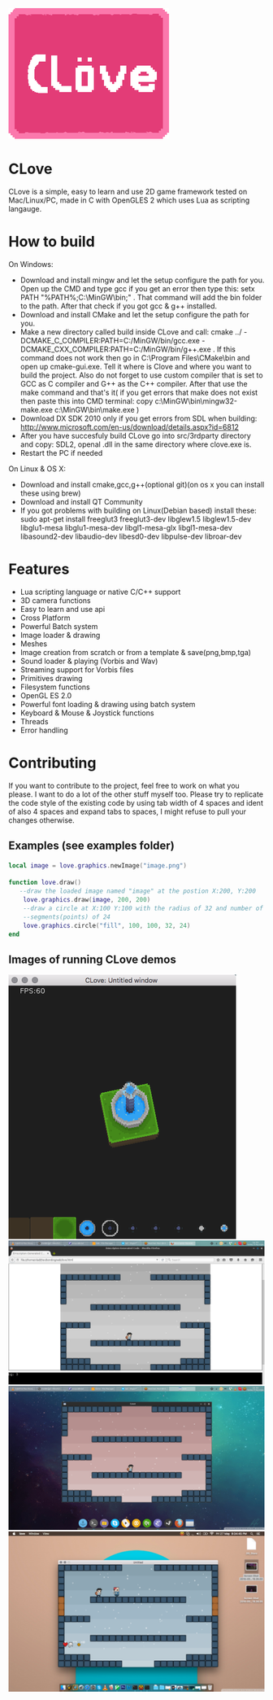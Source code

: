 ![Alt text](CLoveLogo.png?raw=true "CLove")

CLove
=====
CLove is a simple, easy to learn and use 2D game framework tested on
Mac/Linux/PC, made in C with OpenGLES 2 which uses Lua as scripting langauge.

How to build
============
On Windows: 
- Download and install mingw and let the setup configure the path for you. 
 Open up the CMD and type gcc if you get an error then type this: setx PATH "%PATH%;C:\MinGW\bin;" . That command will add 
 the bin folder to the path.
 After that check if you got gcc & g++ installed.
- Download and install CMake and let the setup configure the path for you.
- Make a new directory called build inside CLove and call: 
 cmake ../ -DCMAKE_C_COMPILER:PATH=C:/MinGW/bin/gcc.exe -DCMAKE_CXX_COMPILER:PATH=C:/MinGW/bin/g++.exe . If this command 
 does not work then go in C:\Program Files\CMake\bin and open up cmake-gui.exe. Tell it where is Clove and where you want to build the   project. Also do not forget to use custom compiler that is set to GCC as C compiler and G++ as the C++ compiler. 
 After that use the make command and that's it( if you get errors that make does not exist then paste this into CMD terminal: 
  copy c:\MinGW\bin\mingw32-make.exe c:\MinGW\bin\make.exe )
- Download DX SDK 2010 only if you get errors from SDL when building: http://www.microsoft.com/en-us/download/details.aspx?id=6812
- After you have succesfuly build CLove go into src/3rdparty directory and copy: SDL2, openal .dll in the same directory where clove.exe is.
- Restart the PC if needed

On Linux & OS X:
- Download and install cmake,gcc,g++(optional git)(on os x you can install these using brew)
- Download and install QT Community 
- If you got problems with building on Linux(Debian based) install these: 
sudo apt-get install freeglut3 freeglut3-dev libglew1.5 libglew1.5-dev 
libglu1-mesa libglu1-mesa-dev libgl1-mesa-glx libgl1-mesa-dev libasound2-dev 
libaudio-dev libesd0-dev libpulse-dev libroar-dev



Features
========
- Lua scripting language or native C/C++ support
- 3D camera functions
- Easy to learn and use api 
- Cross Platform 
- Powerful Batch system
- Image loader & drawing
- Meshes
- Image creation from scratch or from a template & save(png,bmp,tga)
- Sound loader & playing (Vorbis and Wav)
- Streaming support for Vorbis files
- Primitives drawing
- Filesystem functions
- OpenGL ES 2.0 
- Powerful font loading & drawing using batch system
- Keyboard & Mouse & Joystick functions
- Threads
- Error handling

Contributing
========
If you want to contribute to the project, feel free to work on what you please. I want to do a lot of the other stuff myself too.
Please try to replicate the code style of the existing code by using tab width of 4 spaces and ident of also 4 spaces and expand tabs to spaces, I might refuse to pull your changes otherwise.

Examples (see examples folder)
--------
```lua
local image = love.graphics.newImage("image.png")

function love.draw()
   --draw the loaded image named "image" at the postion X:200, Y:200
	love.graphics.draw(image, 200, 200)
	--draw a circle at X:100 Y:100 with the radius of 32 and number of
	--segments(points) of 24
	love.graphics.circle("fill", 100, 100, 32, 24)
end
```

Images of running CLove demos
-----------------------------
![Image 1:](data/4.png?raw=true "See examples folder")
![Image 2:](data/1.png?raw=true "Web")
![Image 3:](data/2.png?raw=true "Linux")
![Image 4:](data/3.png?raw=true "Os X")


